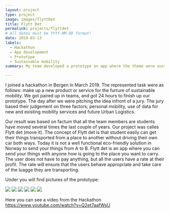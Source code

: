 ```yaml
---
layout: project
type: project
image: images/flyttDet
title: Flytt Det
permalink: projects/flyttdet
# All dates must be YYYY-MM-DD format!
date: 2019-03-13
labels:
  - Hackathon 
  - App development
  - Prototype
  - Sustainable mobility 
summary: My team developed a prototype an app where the theme were sustainable mobility.

---
```


I joined a hackathon in Bergen in March 2019. The represented task were as follows: make up a new product or service for the furture of sustainable mobility. We got paired up in teams, and got 24 hours to finish up our prototype. The day after we were pitching the idea infront of a jury. The jury based their judgement on three factors; personal mobility, use of data for new and existing mobility services and future Urban Logistics. 

Our result was based on factum that all the team members are students have moved several times the last couple of years. Our project was calles Flytt det (move it). The concept of Flytt det is that student easily can get their things transported from a place to another without driving their own car both ways. Today it is not a well functional eco-friendly solution in Norway to send your things from A to B. Flytt det is an app where you can send your things with anyone how is going to the place you want to carry. The user does not have to pay anything, but all the users have a rate at their profil. The rate will ensure that the users behave appropriate and take care of the luagge they are transporting. 

Under you will find pictures of the prototype:

<div class="ui small rounded images">
  <img class="ui image" src="../images/flyttDet1">
  <img class="ui image" src="../images/flyttDet2">
  <img class="ui image" src="../images/flyttDet13">
  <img class="ui image" src="../images/flyttDet4">
   <img class="ui image" src="../images/flyttDet5">
   <img class="ui image" src="../images/flyttDet16">
</div>


Here you can see a video from the Hackathon https://www.youtube.com/watch?v=Q2et7aafWsU


 

